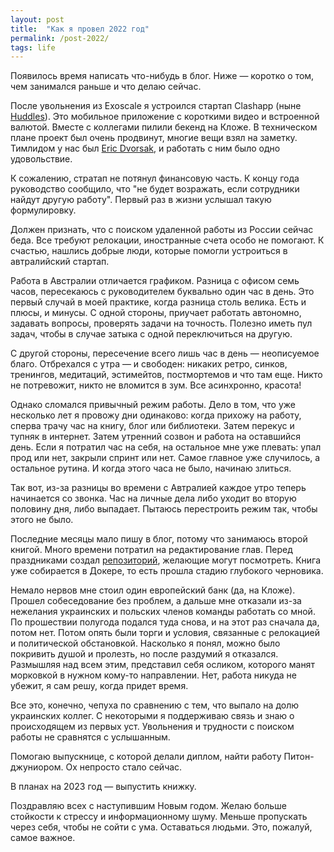 ```yaml
---
layout: post
title:  "Как я провел 2022 год"
permalink: /post-2022/
tags: life
---
```


[huddlesapp]: https://huddlesapp.co/

Появилось время написать что-нибудь в блог. Ниже — коротко о том, чем занимался раньше и что делаю сейчас.

[eric]: https://www.linkedin.com/in/eric-dvorsak-58336837/

После увольнения из Exoscale я устроился стартап Clashapp (ныне [Huddles][huddlesapp]). Это мобильное приложение с короткими видео и встроенной валютой. Вместе с коллегами пилили бекенд на Кложе. В техническом плане проект был очень продвинут, многие вещи взял на заметку. Тимлидом у нас был [Eric Dvorsak][eric], и работать с ним было одно удовольствие.

К сожалению, стратап не потянул финансовую часть. К концу года руководство сообщило, что "не будет возражать, если сотрудники найдут другую работу". Первый раз в жизни услышал такую формулировку.

Должен признать, что с поиском удаленной работы из России сейчас беда. Все требуют релокации, иностранные счета особо не помогают. К счастью, нашлись добрые люди, которые помогли устроиться в автралийский стартап.

Работа в Австралии отличается графиком. Разница с офисом семь часов, пересекаюсь с руководителем буквально один час в день. Это первый случай в моей практике, когда разница столь велика. Есть и плюсы, и минусы. С одной стороны, приучает работать автономно, задавать вопросы, проверять задачи на точность. Полезно иметь пул задач, чтобы в случае затыка с одной переключиться на другую.

С другой стороны, пересечение всего лишь час в день — неописуемое благо. Отбрехался с утра — и свободен: никаких ретро, синков, тренингов, медитаций, эстимейтов, постмортемов и что там еще. Никто не потревожит, никто не вломится в зум. Все асинхронно, красота!

Однако сломался привычный режим работы. Дело в том, что уже несколько лет я провожу дни одинаково: когда прихожу на работу, сперва трачу час на книгу, блог или библиотеки. Затем перекус и тупняк в интернет. Затем утренний созвон и работа на оставшийся день. Если я потратил час на себя, на остальное мне уже плевать: упал прод или нет, закрыли спринт или нет. Самое главное уже случилось, а остальное рутина. И когда этого часа не было, начинаю злиться.

Так вот, из-за разницы во времени с Автралией каждое утро теперь начинается со звонка. Час на личные дела либо уходит во вторую половину дня, либо выпадает. Пытаюсь перестроить режим так, чтобы этого не было.

[book2]: https://github.com/igrishaev/clj-book2

Последние месяцы мало пишу в блог, потому что занимаюсь второй книгой. Много времени потратил на редактирование глав. Перед праздниками создал [репозиторий][book2], желающие могут посмотреть. Книга уже собирается в Докере, то есть прошла стадию глубокого черновика.

Немало нервов мне стоил один европейский банк (да, на Кложе). Прошел собеседование без проблем, а дальше мне отказали из-за нежелания украинских и польских членов команды работать со мной. По прошествии полугода подался туда снова, и на этот раз сначала да, потом нет. Потом опять были торги и условия, связанные с релокацией и политической обстановкой. Насколько я понял, можно было покривить душой и пролезть, но после раздумий я отказался. Размышляя над всем этим, представил себя осликом, которого манят морковкой в нужном кому-то направлении. Нет, работа никуда не убежит, я сам решу, когда придет время.

Все это, конечно, чепуха по сравнению с тем, что выпало на долю украинских коллег. С некоторыми я поддерживаю связь и знаю о происходящем из первых уст. Увольнения и трудности с поиском работы не сравнятся с услышанным.

Помогаю выпускнице, с которой делали диплом, найти работу Питон-джуниором. Ох непросто стало сейчас.

В планах на 2023 год — выпустить книжку.

Поздравляю всех с наступившим Новым годом. Желаю больше стойкости к стрессу и информационному шуму. Меньше пропускать через себя, чтобы не сойти с ума. Оставаться людьми. Это, пожалуй, самое важное.
